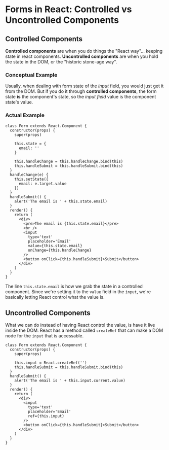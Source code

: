 # Forms in React: Controlled vs Uncontrolled Components

## Controlled Components

**Controlled components** are when you do things the "React way"... keeping state in react components. **Uncontrolled components** are when you hold the state in the DOM, or the "historic stone-age way".


### Conceptual Example

Usually, when dealing with form state of the *input* field, you would just get it from the DOM. But if you do it through **controlled components**, the form state **is** the component's state, so the *input field* value is the component state's value.


### Actual Example


```
class Form extends React.Component {
  constructor(props) {
    super(props)

    this.state = {
      email: ''
    }

    this.handleChange = this.handleChange.bind(this)
    this.handleSubmit = this.handleSubmit.bind(this)
  }
  handleChange(e) {
    this.setState({
      email: e.target.value
    })
  }
  handleSubmit() {
    alert('The email is ' + this.state.email)
  }
  render() {
    return (
      <div>
        <pre>The email is {this.state.email}</pre>
        <br />
        <input
          type='text'
          placeholder='Email'
          value={this.state.email}
          onChange={this.handleChange}
        />
        <button onClick={this.handleSubmit}>Submit</button>
      </div>
    )
  }
}
```

The line `this.state.email` is how we grab the state in a controlled component. Since we're setting it to the `value` field in the `input`, we're basically letting React control what the value is.



## Uncontrolled Components


What we can do instead of having React control the value, is have it live inside the DOM. React has a method called `createRef` that can make a DOM node for the `input` that is accessable.


```
class Form extends React.Component {
  constructor(props) {
    super(props)

    this.input = React.createRef('')
    this.handleSubmit = this.handleSubmit.bind(this)
  }
  handleSubmit() {
    alert('The email is ' + this.input.current.value)
  }
  render() {
    return (
      <div>
        <input
          type='text'
          placeholder='Email'
          ref={this.input}
        />
        <button onClick={this.handleSubmit}>Submit</button>
      </div>
    )
  }
}
```


